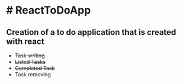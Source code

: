 <h1># ReactToDoApp</h1>
<h2>Creation of a to do application that is created with react</h2>


<ul> 
  <li><s> Task writing</s></li>
  <li><s>Listed Tasks</s></li>
  <li><s>Completed Task</s></li>
  <li>Task removing</li>
  </ul>
